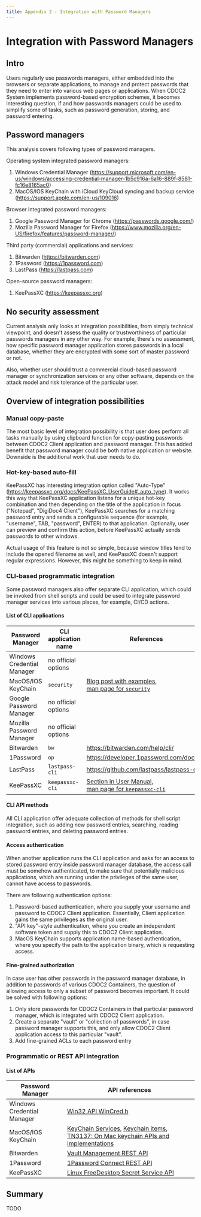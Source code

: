 ```yaml
---
title: Appendix 2 - Integration with Password Managers
---
```


# Integration with Password Managers

## Intro

Users regularly use passwords managers, either embedded into the browsers or separate applications, to manage and protect passwords that they need to enter into various web pages or applications. When CDOC2 System implements password-based encryption schemes, it becomes interesting question, if and how passwords managers could be used to simplify some of tasks, such as password generation, storing, and password entering.

## Password managers

This analysis covers following types of password managers.

Operating system integrated password managers:

  1. Windows Credential Manager (<https://support.microsoft.com/en-us/windows/accessing-credential-manager-1b5c916a-6a16-889f-8581-fc16e8165ac0>)
  1. MacOS/IOS KeyChain with iCloud KeyCloud syncing and backup service (<https://support.apple.com/en-us/109016>)

Browser integrated password managers:

  1. Google Password Manager for Chrome (<https://passwords.google.com/>)
  1. Mozilla Password Manager for Firefox (<https://www.mozilla.org/en-US/firefox/features/password-manager/>)

Third party (commercial) applications and services:

1. Bitwarden (<https://bitwarden.com>)
2. 1Password (<https://1password.com>)
3. LastPass (<https://lastpass.com>)

Open-source password managers:

1. KeePassXC (<https://keepassxc.org>)

## No security assessment

Current analysis only looks at integration possibilities, from simply technical viewpoint, and doesn't assess the quality or trustworthiness of particular passwords managers in any other way. For example, there's no assessment, how specific password manager application stores passwords in a local database, whether they are encrypted with some sort of master password or not.

Also, whether user should trust a commercial cloud-based password manager or synchronization services or any other software, depends on the attack model and risk tolerance of the particular user.

## Overview of integration possibilities

### Manual copy-paste

The most basic level of integration possibility is that user does perform all tasks manually by using clipboard function for copy-pasting passwords between CDOC2 Client application and password manager. This has added benefit that password manager could be both native application or website. Downside is the additional work that user needs to do.

### Hot-key-based auto-fill

KeePassXC has interesting integration option called "Auto-Type" (<https://keepassxc.org/docs/KeePassXC_UserGuide#_auto_type>). It works this way that KeePassXC application listens for a unique hot-key combination and then depending on the title of the application in focus ("Notepad", "DigiDoc4 Client"), KeePassXC searches for a matching password entry and sends a configurable sequence (for example, "username", TAB, "password", ENTER) to that application. Optionally, user can preview and confirm this action, before KeePassXC actually sends passwords to other windows.

Actual usage of this feature is not so simple, because window titles tend to include the opened filename as well, and KeePassXC doesn't support regular expressions. However, this might be something to keep in mind.

### CLI-based programmatic integration

Some password managers also offer separate CLI application, which could be invoked from shell scripts and could be used to integrate password manager services into various places, for example, CI/CD actions.

#### List of CLI applications

| Password Manager           | CLI application name| References                           |
| -------------------------- | ------------------- | ------------------------------------ |
| Windows Credential Manager | no official options | |
| MacOS/IOS KeyChain         | `security`          | [Blog post with examples](https://blog.koehntopp.info/2017/01/26/command-line-access-to-the-mac-keychain.html), <br>[man page for `security`](https://www.unix.com/man-page/osx/1/security/) |
| Google Password Manager    | no official options | |
| Mozilla Password Manager   | no official options | |
| Bitwarden                  | `bw`                | <https://bitwarden.com/help/cli/> |
| 1Password                  | `op`                | <https://developer.1password.com/docs/cli> |
| LastPass                   | `lastpass-cli`      | <https://github.com/lastpass/lastpass-cli> |
| KeePassXC                  | `keepassxc-cli`     | [Section in User Manual](https://keepassxc.org/docs/KeePassXC_UserGuide#_command_line_tool), <br>[man page for `keepassxc-cli`](https://github.com/keepassxreboot/keepassxc/blob/develop/docs/man/keepassxc-cli.1.adoc) |

#### CLI API methods

All CLI application offer adequate collection of methods for shell script integration, such as adding new password entries, searching,  reading password entries, and deleting password entries.

#### Access authentication

When another application runs the CLI application and asks for an access to stored password entry inside password manager database, the access call must be somehow authenticated, to make sure that potentially malicious applications, which are running under the privileges of the same user, cannot have access to passwords.

There are following authentication options:

1. Password-based authentication, where you supply your username and password to CDOC2 Client application. Essentially, Client application gains the same privileges as the original user.
2. "API key"-style authentication, where you create an independent software token and supply this to CDOC2 Client application.
3. MacOS KeyChain supports application name-based authentication, where you specify the path to the application binary, which is requesting access.

#### Fine-grained authorization

In case user has other passwords in the password manager database, in addition to passwords of various CDOC2 Containers, the question of allowing access to only a subset of password becomes important. It could be solved with following options:

1. Only store passwords for CDOC2 Containers in that particular password manager, which is integrated with CDOC2 Client application.
2. Create a separate "vault" or "collection of passwords", in case password manager supports this, and only allow CDOC2 Client application access to this particular "vault".
3. Add fine-grained ACLs to each password entry

### Programmatic or REST API integration

#### List of APIs

| Password Manager           | API references                           |
| -------------------------- | ---------------------------------------- |
| Windows Credential Manager | [Win32 API WinCred.h](https://learn.microsoft.com/en-us/windows/win32/api/wincred/) |
| MacOS/IOS KeyChain         | [KeyChain Services](https://developer.apple.com/documentation/security/keychain_services), [Keychain items](https://developer.apple.com/documentation/security/keychain_services/keychain_items), [TN3137: On Mac keychain APIs and implementations](https://developer.apple.com/documentation/technotes/tn3137-on-mac-keychains) |
| Bitwarden                  | [Vault Management REST API](https://bitwarden.com/help/vault-management-api/) |
| 1Password                  | [1Password Connect REST API](https://developer.1password.com/docs/connect) |
| KeePassXC                  | [Linux FreeDesktop Secret Service API](https://specifications.freedesktop.org/secret-service/latest/) |

## Summary

TODO
